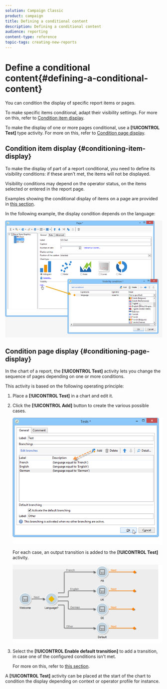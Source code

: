 ```yaml
---
solution: Campaign Classic
product: campaign
title: Defining a conditional content
description: Defining a conditional content
audience: reporting
content-type: reference
topic-tags: creating-new-reports
---
```


# Define a conditional content{#defining-a-conditional-content}

You can condition the display of specific report items or pages.

To make specific items conditional, adapt their visibility settings. For more on this, refer to [Condition item display](#conditioning-item-display).

To make the display of one or more pages conditional, use a **[!UICONTROL Test]** type activity. For more on this, refer to [Condition page display](#conditioning-page-display).

## Condition item display {#conditioning-item-display}

To make the display of part of a report conditional, you need to define its visibility conditions: if these aren't met, the items will not be displayed.

Visibility conditions may depend on the operator status, on the items selected or entered in the report page.

Examples showing the conditional display of items on a page are provided in [this section](../../web/using/form-rendering.md#defining-fields-conditional-display).

In the following example, the display condition depends on the language:

![](assets/reporting_display_condition.png)

## Condition page display {#conditioning-page-display}

In the chart of a report, the **[!UICONTROL Test]** activity lets you change the sequence of pages depending on one or more conditions.

This activity is based on the following operating principle:

1. Place a **[!UICONTROL Test]** in a chart and edit it.
1. Click the **[!UICONTROL Add]** button to create the various possible cases.

   ![](assets/reporting_test_sample.png)

   For each case, an output transition is added to the **[!UICONTROL Test]** activity.

   ![](assets/reporting_test_transitions.png)

1. Select the **[!UICONTROL Enable default transition]** to add a transition, in case one of the configured conditions isn't met.

   For more on this, refer to [this section](../../web/using/defining-web-forms-page-sequencing.md#conditional-page-display).

A **[!UICONTROL Test]** activity can be placed at the start of the chart to condition the display depending on context or operator profile for instance.
